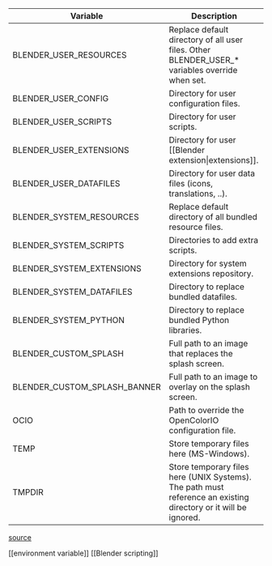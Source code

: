 
| Variable                     | Description                                                                                                     |
| ---------------------------- | --------------------------------------------------------------------------------------------------------------- |
| BLENDER_USER_RESOURCES       | Replace default directory of all user files. Other BLENDER_USER_* variables override when set.                  |
| BLENDER_USER_CONFIG          | Directory for user configuration files.                                                                         |
| BLENDER_USER_SCRIPTS         | Directory for user scripts.                                                                                     |
| BLENDER_USER_EXTENSIONS      | Directory for user [[Blender extension\|extensions]].                                                           |
| BLENDER_USER_DATAFILES       | Directory for user data files (icons, translations, ..).                                                        |
| BLENDER_SYSTEM_RESOURCES     | Replace default directory of all bundled resource files.                                                        |
| BLENDER_SYSTEM_SCRIPTS       | Directories to add extra scripts.                                                                               |
| BLENDER_SYSTEM_EXTENSIONS    | Directory for system extensions repository.                                                                     |
| BLENDER_SYSTEM_DATAFILES     | Directory to replace bundled datafiles.                                                                         |
| BLENDER_SYSTEM_PYTHON        | Directory to replace bundled Python libraries.                                                                  |
| BLENDER_CUSTOM_SPLASH        | Full path to an image that replaces the splash screen.                                                          |
| BLENDER_CUSTOM_SPLASH_BANNER | Full path to an image to overlay on the splash screen.                                                          |
| OCIO                         | Path to override the OpenColorIO configuration file.                                                            |
| TEMP                         | Store temporary files here (MS-Windows).                                                                        |
| TMPDIR                       | Store temporary files here (UNIX Systems). The path must reference an existing directory or it will be ignored. |

[source](https://docs.blender.org/manual/en/latest/advanced/command_line/arguments.html)

[[environment variable]]
[[Blender scripting]]